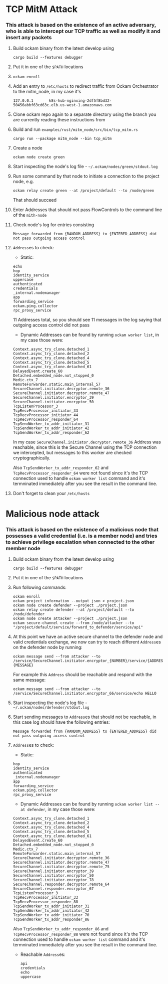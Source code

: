 # TCP MitM Attack
### This attack is based on the existence of an active adversary, who is able to intercept our TCP traffic as well as modify it and insert any packets
1. Build ockam binary from the latest develop using
    ```
    cargo build --features debugger
    ```
1. Put it in one of the `$PATH` locations
1. `ockam enroll`
1. Add an entry to `/etc/hosts` to redirect traffic from Ockam Orchestrator to the mitm_node, in my case it's
    ```
    127.0.0.1       k8s-hub-nginxing-2df5f8bd32-50456abbf63cd63c.elb.us-west-1.amazonaws.com
    ```
1. Clone ockam repo again to a separate directory using the branch you are currently reading these instructions from
1. Build and run `examples/rust/mitm_node/src/bin/tcp_mitm.rs`
    ```
    cargo run --package mitm_node --bin tcp_mitm
    ```
1. Create a node
    ```
    ockam node create green
    ```
1. Start inspecting the node's log file - `~/.ockam/nodes/green/stdout.log`
1. Run some command by that node to initiate a connection to the project node, e.g.
    ```
    ockam relay create green --at /project/default --to /node/green
    ```
    That should succeed
1. Enter Addresses that should not pass FlowControls to the command line of the `mith-node`
1. Check node's log for entries consisting
    ```
    Message forwarded from {RANDOM_ADDRESS} to {ENTERED_ADDRESS} did not pass outgoing access control
    ```
1. `Address`es to check:
   - Static:
    ```
    echo
    hop
    identity_service
    uppercase
    authenticated
    credentials
    _internal.nodemanager
    app
    forwarding_service
    ockam.ping.collector
    rpc_proxy_service
    ```

     11 Addresses total, so you should see 11 messages in the log saying that outgoing access control did not pass

   - Dynamic Addresses can be found by running `ockam worker list`, in my case those were:
    ```
    Context.async_try_clone.detached_1
    Context.async_try_clone.detached_2
    Context.async_try_clone.detached_4
    Context.async_try_clone.detached_5
    Context.async_try_clone.detached_61
    DelayedEvent.create_60
    Detached.embedded_node.not_stopped_0
    Medic.ctx_7
    RemoteForwarder.static.main_internal_57
    SecureChannel.initiator.decryptor.remote_36
    SecureChannel.initiator.decryptor.remote_47
    SecureChannel.initiator.encryptor_39
    SecureChannel.initiator.encryptor_50
    TcpListenProcessor_3
    TcpRecvProcessor_initiator_33
    TcpRecvProcessor_initiator_44
    TcpRecvProcessor_responder_64
    TcpSendWorker_tx_addr_initiator_31
    TcpSendWorker_tx_addr_initiator_42
    TcpSendWorker_tx_addr_responder_62
    ```

    In my case `SecureChannel.initiator.decryptor.remote_36` Address was reachable, since this is the Secure Channel using the TCP connection we intercepted, but messages to this worker are checked cryptographically.

    Also `TcpSendWorker_tx_addr_responder_62` and `TcpRecvProcessor_responder_64` were not found since it's the TCP connection used to handle `ockam worker list` command and it's termninated immediately after you see the result in the command line.

1. Don't forget to clean your `/etc/hosts`

# Malicious node attack

### This attack is based on the existence of a malicious node that possesses a valid credential (i.e. is a member node) and tries to achieve privilege escalation when connected to the other member node

1. Build ockam binary from the latest develop using
    ```
    cargo build --features debugger
    ```
1. Put it in one of the `$PATH` locations
1. Run following commands:
   ```
   ockam enroll
   ockam project information --output json > project.json
   ockam node create defender --project ./project.json
   ockam relay create defender --at /project/default --to /node/defender
   ockam node create attacker --project ./project.json
   ockam secure-channel create --from /node/attacker --to "/project/default/service/forward_to_defender/service/api"
   ```
1. At this point we have an active secure channel to the defender node and valid credentials exchange, we now can try to reach different `Address`es on the defender node by running:
   ```
   ockam message send --from attacker --to /service/SecureChannel.initiator.encryptor_{NUMBER}/service/{ADDRESS_TO_REACH} {MESSAGE}
   ```
   For example this `Address` should be reachable and respond with the same message:
   ```
   ockam message send --from attacker --to /service/SecureChannel.initiator.encryptor_66/service/echo HELLO
   ```
1. Start inspecting the node's log file - `~/.ockam/nodes/defender/stdout.log`
1. Start sending messages to `Address`es that should not be reachable, in this case log should have the following entries:
    ```
    Message forwarded from {RANDOM_ADDRESS} to {ENTERED_ADDRESS} did not pass outgoing access control
    ```
1. `Address`es to check:
   - Static:
    ```
    hop
    identity_service
    authenticated
    _internal.nodemanager
    app
    forwarding_service
    ockam.ping.collector
    rpc_proxy_service
    ```

   - Dynamic Addresses can be found by running `ockam worker list --at defender`, in my case those were:
    ```
    Context.async_try_clone.detached_1
    Context.async_try_clone.detached_2
    Context.async_try_clone.detached_4
    Context.async_try_clone.detached_5
    Context.async_try_clone.detached_61
    DelayedEvent.create_60
    Detached.embedded_node.not_stopped_0
    Medic.ctx_7
    RemoteForwarder.static.main_internal_57
    SecureChannel.initiator.decryptor.remote_36
    SecureChannel.initiator.decryptor.remote_47
    SecureChannel.initiator.decryptor.remote_75
    SecureChannel.initiator.encryptor_39
    SecureChannel.initiator.encryptor_50
    SecureChannel.initiator.encryptor_78
    SecureChannel.responder.decryptor.remote_64
    SecureChannel.responder.encryptor_67
    TcpListenProcessor_3
    TcpRecvProcessor_initiator_33
    TcpRecvProcessor_responder_88
    TcpSendWorker_tx_addr_initiator_31
    TcpSendWorker_tx_addr_initiator_42
    TcpSendWorker_tx_addr_initiator_70
    TcpSendWorker_tx_addr_responder_86
    ```
    Also `TcpSendWorker_tx_addr_responder_86` and `TcpRecvProcessor_responder_88` were not found since it's the TCP connection used to handle `ockam worker list` command and it's termninated immediately after you see the result in the command line.

   - Reachable `Address`es:
      ```
      api
      credentials
      echo
      uppercase
      ```

